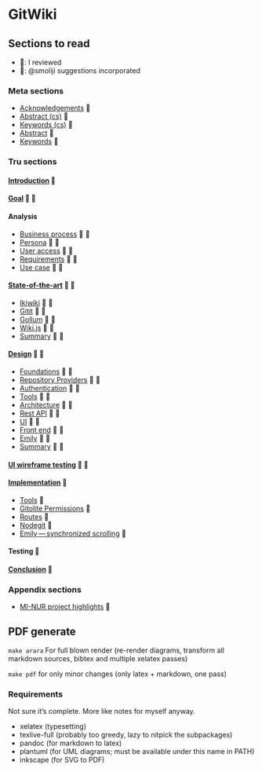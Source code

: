# GitWiki

## Sections to read

* :octopus:: I reviewed
* :ram:: @smoliji suggestions incorporated

### Meta sections
* [Acknowledgements](./src/meta/thanks.md) :octopus:
* [Abstract (cs)](./src/meta/abstract-cs.md) :octopus:
* [Keywords (cs)](./src/meta/keywords-cs.md) :octopus:
* [Abstract](./src/meta/abstract.md) :octopus:
* [Keywords](./src/meta/keywords.md) :octopus:


### Tru sections
#### [Introduction](./src/introduction.md) :octopus:
#### [Goal](./src/goal.md) :octopus: :ram:
#### Analysis
* [Business process](./src/analysis/business-process.md) :octopus: :ram:
* [Persona](./src/analysis/persona.md) :octopus: :ram:
* [User access](./src/analysis/user-access.md) :octopus: :ram:
* [Requirements](./src/analysis/requirements.md) :octopus: :ram:
* [Use case](./src/analysis/use-case.md) :octopus: :ram:

#### [State-of-the-art](./src/state-of-art/_intro.md) :octopus: :ram:
* [Ikiwiki](./src/state-of-art/ikiwiki.md) :octopus: :ram:
* [Gitit](./src/state-of-art/gitit.md) :octopus: :ram:
* [Gollum](./src/state-of-art/gollum.md) :octopus: :ram:
* [Wiki.js](./src/state-of-art/wikijs.md) :octopus: :ram:
* [Summary](./src/state-of-art/_summary.md) :octopus: :ram:

#### [Design](./src/design/_intro.md) :octopus: :ram:
* [Foundations](./src/design/foundations.md) :octopus: :ram:
* [Repository Providers](./src/design/providers.md) :octopus: :ram:
* [Authentication](./src/design/authentication.md) :octopus: :ram:
* [Tools](./src/design/tools.md) :octopus: :ram:
* [Architecture](./src/design/architecture.md) :octopus: :ram:
* [Rest API](./src/design/rest.md) :octopus: :ram:
* [UI](./src/design/ui.md) :octopus: :ram:
* [Front end](./src/design/fe.md) :octopus: :ram:
* [Emily](./src/design/emily.md) :octopus: :ram:
* [Summary](./src/design/_summary.md) :octopus: :ram:

#### [UI wireframe testing](./src/heuristics.md) :octopus: :ram:
#### [Implementation](./src/implementation/_intro.md) :octopus:
* [Tools](./src/implementation/tools.md) :octopus:
* [Gitolite Permissions](./src/implementation/gitolite-permissions.md) :octopus:
* [Routes](./src/implementation/routes.md) :octopus:
* [Nodegit](./src/implementation/nodegit.md) :octopus:
* [Emily — synchronized scrolling](./src/implementation/scrolling.md) :octopus:

#### Testing :construction:

#### [Conclusion](./src/conclusion.md) :octopus:


### Appendix sections
* [MI-NUR project highlights](./src/nur.md) :octopus:


## PDF generate

`make arara` For full blown render (re-render diagrams, transform all markdown sources, bibtex and multiple xelatex passes)

`make pdf` for only minor changes (only latex + markdown, one pass)

### Requirements

Not sure it’s complete. More like notes for myself anyway.
* xelatex (typesetting)
* texlive-full (probably too greedy, lazy to nitpick the subpackages)
* pandoc (for markdown to latex)
* plantuml (for UML diagrams; must be available under this name in PATH)
* inkscape (for SVG to PDF)